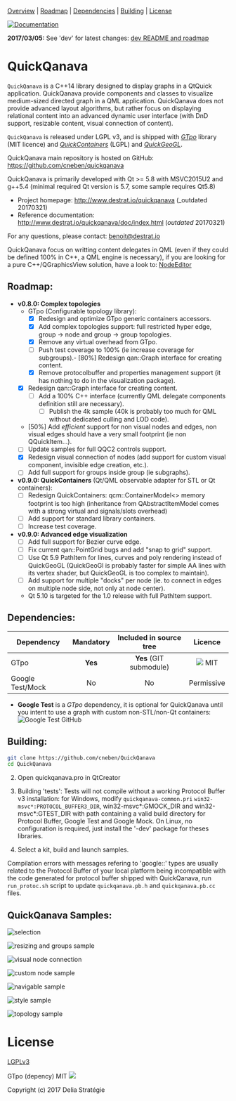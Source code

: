 [Overview](#QuickQanava) |
[Roadmap](#Roadmap) |
[Dependencies](#Dependencies) |
[Building](#building) |
[License](#license)

[![Documentation](https://img.shields.io/badge/docs-doxygen-blue.svg)](http://www.destrat.io/quickqanava/doc)

**2017/03/05:** See 'dev' for latest changes: [dev README and roadmap](https://github.com/cneben/QuickQanava/blob/dev/README.md)

QuickQanava 
============================

`QuickQanava` is a C++14 library designed to display graphs in a QtQuick application. QuickQanava provide components and classes to visualize medium-sized directed graph in a QML application. QuickQanava does not provide advanced layout algorithms, but rather focus on displaying relational content into an advanced dynamic user interface (with DnD support, resizable content, visual connection of content).

`QuickQanava` is released under LGPL v3, and is shipped with *[GTpo](https://github.com/cneben/GTpo)* library (MIT licence) and  *[QuickContainers](https://github.com/cneben/QuickQanava/tree/master/QuickContainers)* (LGPL) and *[QuickGeoGL](https://github.com/cneben/QuickQanava/tree/master/QuickGeoGL)*.


QuickQanava main repository is hosted on GitHub: https://github.com/cneben/quickqanava

QuickQanava is primarily developed with Qt >= 5.8 with MSVC2015U2 and g++5.4 (minimal required Qt version is 5.7, some sample requires Qt5.8)

+ Project homepage: http://www.destrat.io/quickqanava (_outdated 20170321)
+ Reference documentation: http://www.destrat.io/quickqanava/doc/index.html (_outdated_ 20170321)

For any questions, please contact: benoit@destrat.io

QuickQanava focus on writting content delegates in QML (even if they could be defined 100% in C++, a QML engine is necessary), if you are looking for a pure C++/QGraphicsView solution, have a look to: [NodeEditor](https://github.com/paceholder/nodeeditor)

## Roadmap:

  - **v0.8.0: Complex topologies**
    - GTpo (Configurable topology library):
      - [X] Redesign and optimize GTpo generic containers accessors.
      - [X] Add complex topologies support: full restricted hyper edge, group -> node and group -> group topologies.
	  - [X] Remove any virtual overhead from GTpo.
	  - [ ] Push test coverage to 100% (ie increase coverage for subgroups).- [80%] Redesign qan::Graph interface for creating content.
	  - [X] Remove protocolbuffer and properties management support (it has nothing to do in the visualization package).
    - [X] Redesign qan::Graph interface for creating content.
      - [ ] Add a 100% C++ interface (currently QML delegate components definition still are necessary).
        - [ ] Publish the 4k sample (40k is probably too much for QML without dedicated culling and LOD code).
    - [50%] Add _efficient_ support for non visual nodes and edges, non visual edges should have a very small footprint (ie non QQuickItem...).
    - [ ] Update samples for full QQC2 controls support.
    - [X] Redesign visual connection of nodes (add support for custom visual component, invisible edge creation, etc.).
    - [ ] Add full support for groups inside group (ie subgraphs).
  - **v0.9.0: QuickContainers** (Qt/QML observable adapter for STL or Qt containers):	 
    - [ ] Redesign QuickContainers: qcm::ContainerModel<> memory footprint is too high (inheritance from QAbstractItemModel comes with a strong virtual and signals/slots overhead)
	- [ ] Add support for standard library containers.
	- [ ] Increase test coverage.
  - **v0.9.0: Advanced edge visualization**	 
    - [ ] Add full support for Bezier curve edge.
    - [ ] Fix current qan::PointGrid bugs and add "snap to grid" support.
    - [ ] Use Qt 5.9 PathItem for lines, curves and poly rendering instead of QuickGeoGL (QuickGeoGl is probably faster for simple AA lines with its vertex shader, but QuickGeoGL is too complex to maintain).
    - [ ] Add support for multiple "docks" per node (ie. to connect in edges on multiple node side, not only at node center).
    - Qt 5.10 is targeted for the 1.0 release with full PathItem support.

## Dependencies:

| Dependency                | Mandatory         |   Included in source tree       |   Licence       |
| ---                       | :---:             | :---:                           | :---:           |
| GTpo                      | **Yes**           |       **Yes** (GIT submodule)   |   ![](https://img.shields.io/badge/license-MIT-blue.svg) MIT|
| Google Test/Mock          | No                |       No                        |    Permissive   |

- **Google Test** is a *GTpo* dependency, it is optional for QuickQanava until you intent to use a graph with custom non-STL/non-Qt containers: ![Google Test GitHub](https://github.com/google/googletest)

## Building:

```sh
git clone https://github.com/cneben/QuickQanava
cd QuickQanava
```
2. Open quickqanava.pro in QtCreator
  4. Building 'tests': Tests will not compile without a working Protocol Buffer v3 installation: for Windows, modify `quickqanava-common.pri` `win32-msvc*:PROTOCOL_BUFFER3_DIR`, win32-msvc*:GMOCK_DIR and win32-msvc*:GTEST_DIR with path containing a valid build directory for Protocol Buffer, Google Test and Google Mock. On Linux, no configuration is required, just install the '-dev' package for theses libraries.

3. Select a kit, build and launch samples.

Compilation errors with messages refering to 'google::' types are usually related to the Protocol Buffer of your local platform being incompatible with the code generated for protocol buffer shipped with QuickQanava, run `run_protoc.sh` script to update `quickqanava.pb.h` and `quickqanava.pb.cc` files.


## QuickQanava Samples:

![selection](https://github.com/cneben/QuickQanava/blob/master/doc/web/docs/images/Selection.gif)

![resizing and groups sample](https://github.com/cneben/QuickQanava/blob/master/doc/web/docs/images/groups-overview.gif)

![visual node connection](https://github.com/cneben/QuickQanava/blob/master/doc/web/docs/images/visual-node-connector.gif)

![custom node sample](https://github.com/cneben/QuickQanava/blob/master/doc/samples/custom.png)

![navigable sample](https://github.com/cneben/QuickQanava/blob/master/doc/samples/navigable.png)

![style sample](https://github.com/cneben/QuickQanava/blob/master/doc/samples/style.png)

![topology sample](https://github.com/cneben/QuickQanava/blob/master/doc/samples/topology.png)

License
=======

[LGPLv3](https://github.com/cneben/QuickQanava/blob/master/licence.txt)

GTpo (depency) MIT ![](https://img.shields.io/badge/license-MIT-blue.svg)

Copyright (c) 2017 Delia Stratégie



